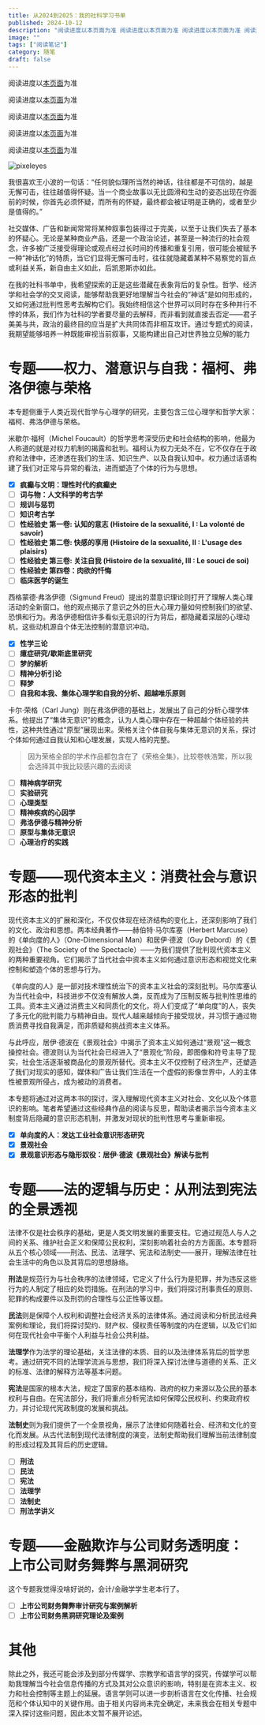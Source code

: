 ```yaml
---
title: 从2024到2025：我的社科学习书单
published: 2024-10-12
description: "阅读进度以本页面为准 阅读进度以本页面为准 阅读进度以本页面为准 阅读进度以"
image: ""
tags: ["阅读笔记"]
category: 随笔
draft: false
---
```


阅读进度以[本页面](https://lcn4f9tpsrhw.feishu.cn/wiki/T459wailWiq6sxk2R19cEbdenTb?token=LB3Ob7h95aiymVsPw9DcBdYBnHg&table=ldxzuNB7TRXwkoDq)为准

阅读进度以[本页面](https://lcn4f9tpsrhw.feishu.cn/wiki/T459wailWiq6sxk2R19cEbdenTb?token=LB3Ob7h95aiymVsPw9DcBdYBnHg&table=ldxzuNB7TRXwkoDq)为准

阅读进度以[本页面](https://lcn4f9tpsrhw.feishu.cn/wiki/T459wailWiq6sxk2R19cEbdenTb?token=LB3Ob7h95aiymVsPw9DcBdYBnHg&table=ldxzuNB7TRXwkoDq)为准

阅读进度以[本页面](https://lcn4f9tpsrhw.feishu.cn/wiki/T459wailWiq6sxk2R19cEbdenTb?token=LB3Ob7h95aiymVsPw9DcBdYBnHg&table=ldxzuNB7TRXwkoDq)为准

阅读进度以[本页面](https://lcn4f9tpsrhw.feishu.cn/wiki/T459wailWiq6sxk2R19cEbdenTb?token=LB3Ob7h95aiymVsPw9DcBdYBnHg&table=ldxzuNB7TRXwkoDq)为准

![pixeleyes](https://blog-1302893975.cos.ap-beijing.myqcloud.com/pic/pixeleyes-tuya.jpeg?imageSlim "图源Midjourney生成")

我很喜欢王小波的一句话：“任何貌似理所当然的神话，往往都是不可信的，越是无懈可击，往往越值得怀疑。当一个商业故事以无比圆滑和生动的姿态出现在你面前的时候，你首先必须怀疑，而所有的怀疑，最终都会被证明是正确的，或者至少是值得的。”

社交媒体、广告和新闻常常将某种叙事包装得过于完美，以至于让我们失去了基本的怀疑心。无论是某种商业产品，还是一个政治论述，甚至是一种流行的社会观念，许多被广泛接受得理论或观点经过长时间的传播和重复引用，很可能会被赋予一种“神话化”的特质，当它们显得无懈可击时，往往就隐藏着某种不易察觉的盲点或利益关系，新自由主义如此，后凯恩斯亦如此。

在我的社科书单中，我希望探索的正是这些潜藏在表象背后的复杂性。哲学、经济学和社会学的交叉阅读，能够帮助我更好地理解当今社会的“神话”是如何形成的，又如何通过批判性思考去解构它们。我始终相信这个世界可以同时存在多种并行不悖的体系，我们作为社科的学者要尽量的去解释，而非看到就直接去否定——君子美美与共，政治的最终目的应当是扩大共同体而非相互攻讦。通过专题式的阅读，我期望能够培养一种既能审视当前叙事，又能构建出自己对世界独立见解的能力

# **专题——权力、潜意识与自我：福柯、弗洛伊德与荣格**

本专题侧重于人类近现代哲学与心理学的研究，主要包含三位心理学和哲学大家：福柯、弗洛伊德与荣格。

米歇尔·福柯（Michel Foucault）的哲学思考深受历史和社会结构的影响，他最为人称道的就是对权力机制的揭露和批判。福柯认为权力无处不在，它不仅存在于政府和法律中，还渗透在我们的生活、知识生产、以及自我认知中。权力通过话语构建了我们对正常与异常的看法，进而塑造了个体的行为与思想。

* [X] **疯癫与文明：理性时代的疯癫史**
* [ ] **词与物：人文科学的考古学**
* [ ] **规训与惩罚**
* [ ] **知识考古学**
* [ ] **性经验史 第一卷: 认知的意志 (Histoire de la sexualité, I : La volonté de savoir)**
* [ ] **性经验史 第二卷: 快感的享用 (Histoire de la sexualité, II : L'usage des plaisirs)**
* [ ] **性经验史 第三卷: 关注自我 (Histoire de la sexualité, III : Le souci de soi)**
* [ ] **性经验史 第四卷：肉欲的忏悔**
* [ ] **临床医学的诞生**

西格蒙德·弗洛伊德（Sigmund Freud）提出的潜意识理论则打开了理解人类心理活动的全新窗口。他的观点揭示了意识之外的巨大心理力量如何控制我们的欲望、恐惧和行为。弗洛伊德相信许多看似无意识的行为背后，都隐藏着深层的心理动机，这些动机源自个体无法控制的潜意识冲动。

* [X] **性学三论**
* [ ] **癔症研究/歇斯底里研究**
* [ ] **梦的解析**
* [ ] **精神分析引论**
* [ ] **释梦**
* [ ] **自我和本我、集体心理学和自我的分析、超越唯乐原则**

卡尔·荣格（Carl Jung）则在弗洛伊德的基础上，发展出了自己的分析心理学体系。他提出了“集体无意识”的概念，认为人类心理中存在一种超越个体经验的共性，这种共性通过“原型”展现出来。荣格关注个体自我与集体无意识的关系，探讨个体如何通过自我认知和心理发展，实现人格的完整。

> 因为荣格全部的学术作品都包含在了《荣格全集》，比较卷帙浩繁，所以我会选择其中我比较感兴趣的去阅读

* [ ] **精神病学研究**
* [ ] **实验研究**
* [ ] **心理类型**
* [ ] **精神疾病的心因学**
* [ ] **弗洛伊德与精神分析**
* [ ] **原型与集体无意识**
* [ ] **心理治疗的实践**

# **专题——现代资本主义：消费社会与意识形态的批判**

现代资本主义的扩展和深化，不仅仅体现在经济结构的变化上，还深刻影响了我们的文化、政治和思想。两本经典著作——赫伯特·马尔库塞（Herbert Marcuse）的《单向度的人》（One-Dimensional Man）和居伊·德波（Guy Debord）的《景观社会》（The Society of the Spectacle）——为我们提供了批判现代资本主义的两种重要视角。它们揭示了当代社会中资本主义如何通过意识形态和视觉文化来控制和塑造个体的思想与行为。

《单向度的人》是一部对技术理性统治下的资本主义社会的深刻批判。马尔库塞认为当代社会中，科技进步不仅没有解放人类，反而成为了压制反叛与批判性思维的工具。资本主义通过消费主义和同质化的文化，将人们变成了“单向度”的人，丧失了多元化的批判能力与精神自由。现代人越来越倾向于接受现状，并习惯于通过物质消费寻找自我满足，而非质疑和挑战资本主义体系。

与此呼应，居伊·德波在《景观社会》中揭示了资本主义如何通过“景观”这一概念操控社会。德波则认为当代社会已经进入了“景观化”阶段，即图像和符号主导了现实，社会生活逐渐被商品化的景观所替代。资本主义不仅控制了经济生产，还塑造了我们对现实的感知，媒体和广告让我们生活在一个虚假的影像世界中，人的主体性被景观所侵占，成为被动的消费者。

本专题将通过对这两本书的探讨，深入理解现代资本主义对社会、文化以及个体意识的影响。笔者希望通过这些经典作品的阅读与反思，帮助读者揭示当今资本主义制度背后隐藏的意识形态机制，并激发对现状的批判性思考与重新审视。

* [X] **单向度的人：发达工业社会意识形态研究**
* [X] **景观社会**
* [X] **景观意识形态与隐形奴役：居伊·德波《景观社会》解读与批判**

# **专题——法的逻辑与历史：从刑法到宪法的全景透视**

法律不仅是社会秩序的基础，更是人类文明发展的重要支柱。它通过规范人与人之间的关系、维护社会正义和保障公民权利，深刻影响着社会的方方面面。本专题将从五个核心领域——刑法、民法、法理学、宪法和法制史——展开，理解法律在社会生活中的角色以及其背后的思想脉络。

**刑法**是规范行为与社会秩序的法律领域，它定义了什么行为是犯罪，并为违反这些行为的人制定了相应的处罚措施。在刑法的学习中，我们将探讨刑事责任的原则、犯罪的构成要件以及刑罚的合理性与公正性等议题。

**民法**则是保障个人权利和调整社会经济关系的法律体系。通过阅读和分析民法经典案例和理论，我们将探讨契约、财产权、侵权责任等制度的内在逻辑，以及它们如何在现代社会中平衡个人利益与社会公共利益。

**法理学**作为法学的理论基础，关注法律的本质、目的以及法律体系背后的哲学思考。通过研究不同的法理学流派与思想，我们将深入探讨法律与道德的关系、正义的标准、法律的解释方法等基本问题。

**宪法**是国家的根本大法，规定了国家的基本结构、政府的权力来源以及公民的基本权利与自由。在宪法部分，我们将重点分析宪法如何保障公民权利、约束政府权力，并讨论现代宪政制度的发展和挑战。

**法制史**则为我们提供了一个全景视角，展示了法律如何随着社会、经济和文化的变化而发展。从古代法制到现代法律制度的演变，法制史帮助我们理解当前法律制度的形成过程及其背后的历史逻辑。

* [ ] **刑法**
* [ ] **民法**
* [ ] **宪法**
* [ ] **法理学**
* [ ] **法制史**
* [ ] **刑法学讲义**

# 专题——**金融欺诈与公司财务透明度：上市公司财务舞弊与黑洞研究**

这个专题我觉得没啥好说的，会计/金融学学生老本行了。

* [ ] **上市公司财务舞弊审计研究与案例解析**
* [ ] **上市公司财务黑洞研究理论及案例**

# 其他

除此之外，我还可能会涉及到部分传媒学、宗教学和语言学的探究，传媒学可以帮助我理解当今社会信息传播的方式及其对公众意识的影响，特别是在资本主义、权力和社会控制等主题上的延展。语言学则可以进一步剖析语言在文化传播、社会规范和个体认知中的关键作用。由于相关内容尚未完全确定，未来我会在相关专题中深入探讨这些问题，因此本文暂不展开论述。
